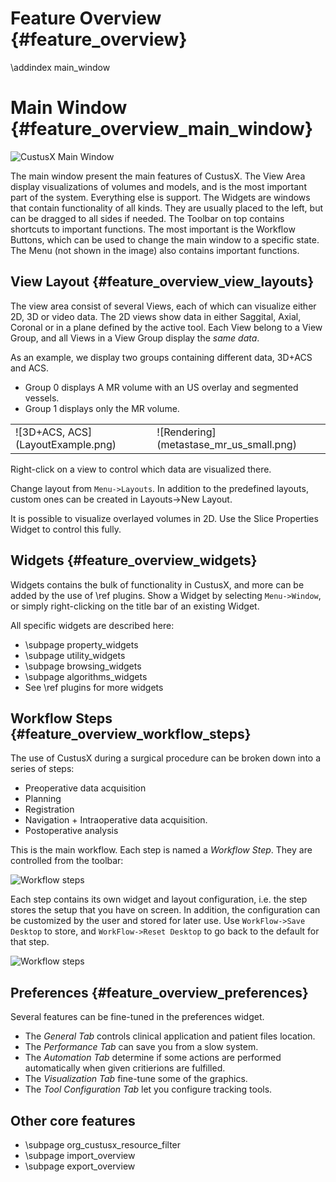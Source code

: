 Feature Overview {#feature_overview}
===========================================================
\addindex main_window

Main Window {#feature_overview_main_window}
===========================================================

![CustusX Main Window](mainwindow.png)

The main window present the main features of CustusX. The View Area display visualizations of
volumes and models, and is the most important part of the system. Everything else is support.
The Widgets are windows that contain functionality of all kinds. They are usually placed to
the left, but can be dragged to all sides if needed. The Toolbar on top contains shortcuts
to important functions. The most important is the Workflow Buttons, which can be used to change
the main window to a specific state. The Menu (not shown in the image) also contains important 
functions. 
 
View Layout {#feature_overview_view_layouts}
-----------------------------------------------------------

The view area consist of several Views, each of which can visualize either 2D, 3D or video data. 
The 2D views show data in either Saggital, Axial, Coronal or in a plane defined by the active tool.
Each View belong to a View Group, and all Views in a View Group display the *same data*.

As an example, we display two groups containing different data, 3D+ACS and ACS. 
- Group 0 displays A MR volume with an US overlay and segmented vessels. 
- Group 1 displays only the MR volume.

 <table style="width:100%">
  <tr>
    <td> ![3D+ACS, ACS](LayoutExample.png) </td>
    <td> ![Rendering](metastase_mr_us_small.png) </td>
  </tr>
</table> 

Right-click on a view to control which data are visualized there.

Change layout from `Menu->Layouts`. In addition to the predefined layouts, custom ones can be created 
in Layouts->New Layout.

It is possible to visualize overlayed volumes in 2D. Use the Slice Properties Widget to control this fully.


Widgets {#feature_overview_widgets}
-----------------------------------------------------------

Widgets contains the bulk of functionality in CustusX, and more can be added by the use of \ref plugins.
Show a Widget by selecting `Menu->Window`, or simply right-clicking on the title bar of an existing
Widget.

All specific widgets are described here:
- \subpage property_widgets
- \subpage utility_widgets
- \subpage browsing_widgets
- \subpage algorithms_widgets
- See \ref plugins for more widgets

Workflow Steps {#feature_overview_workflow_steps}
-----------------------------------------------------------

The use of CustusX during a surgical procedure can be broken down into a series of steps: 

- Preoperative data acquisition
- Planning
- Registration
- Navigation + Intraoperative data acquisition.
- Postoperative analysis

This is the main workflow. Each step is named a *Workflow Step*. They are controlled from the toolbar:

![Workflow steps](workflow_steps.png)

Each step contains its own widget and layout configuration, i.e. the step stores the setup that you have
on screen. In addition, the configuration can be customized by the user and stored for later use. 
Use `WorkFlow->Save Desktop` to store, and `WorkFlow->Reset Desktop` to go back to the default for that step.

![Workflow steps](workflow_store.png)


Preferences {#feature_overview_preferences}
-----------------------------------------------------------

Several features can be fine-tuned in the preferences widget. 

- The *General Tab* controls clinical application and patient files location.
- The *Performance Tab* can save you from a slow system. 
- The *Automation Tab* determine if some actions are performed automatically when given critierions are fulfilled.
- The *Visualization Tab* fine-tune some of the graphics.
- The *Tool Configuration Tab* let you configure tracking tools.

Other core features
-----------------------------------------------------------
- \subpage org_custusx_resource_filter
- \subpage import_overview
- \subpage export_overview

